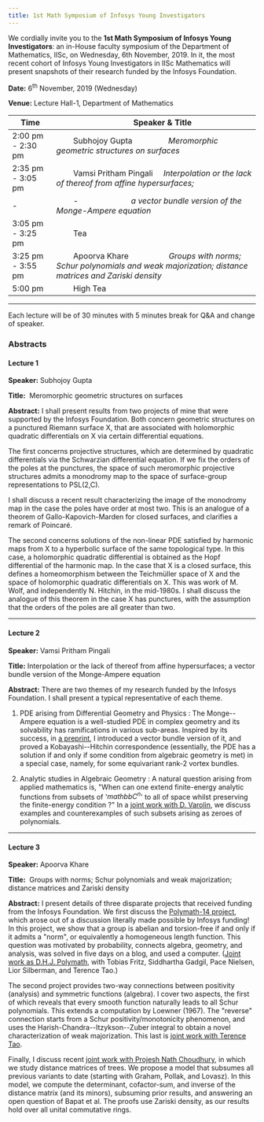 ```yaml
---
title: 1st Math Symposium of Infosys Young Investigators
---
```

We cordially invite you to the __1st Math Symposium of Infosys
Young Investigators__: an in-House faculty symposium of the
Department of Mathematics, IISc, on Wednesday, 6th November, 2019.
In it, the most recent cohort of Infosys Young Investigators
in IISc Mathematics will present snapshots of their research 
funded by the Infosys Foundation.

__Date:__     6<sup>th</sup> November, 2019 (Wednesday)

__Venue:__  Lecture Hall-1, Department of Mathematics




Time               |  &nbsp; &nbsp; &nbsp; &nbsp;   Speaker & Title
--- | ---
2:00 pm - 2:30 pm  |   &nbsp; &nbsp; &nbsp; &nbsp;  Subhojoy Gupta &nbsp; &nbsp; &nbsp; &nbsp; &nbsp; &nbsp; &nbsp; &nbsp;  _Meromorphic geometric structures on surfaces_
2:35 pm - 3:05 pm  |   &nbsp; &nbsp; &nbsp; &nbsp;  Vamsi Pritham Pingali   &nbsp; &nbsp; _Interpolation or the lack of thereof from affine hypersurfaces;_
        -          |   &nbsp; &nbsp; &nbsp; &nbsp;  - &nbsp; &nbsp; &nbsp; &nbsp; &nbsp; &nbsp; &nbsp; &nbsp; &nbsp; &nbsp; &nbsp; &nbsp; _a vector bundle version of the Monge-Ampere equation_
3:05 pm - 3:25 pm  |   &nbsp; &nbsp; &nbsp; &nbsp;  Tea
3:25 pm - 3:55 pm  |   &nbsp; &nbsp; &nbsp; &nbsp;  Apoorva Khare  &nbsp; &nbsp; &nbsp; &nbsp; &nbsp; &nbsp; &nbsp; &nbsp; &nbsp; _Groups with norms; Schur polynomials and weak majorization; distance matrices and Zariski density_
5:00 pm            |   &nbsp; &nbsp; &nbsp; &nbsp;  High Tea


---

Each lecture will be of 30 minutes with 5 minutes break for Q&A and change of speaker.

### Abstracts

#### Lecture 1 ​

__Speaker:__ Subhojoy Gupta

__Title:__ ​ Meromorphic geometric structures on surfaces

__Abstract:__ I shall present results from two projects of mine that were supported by the Infosys Foundation. Both concern geometric structures on a punctured Riemann surface X, that are associated with holomorphic quadratic differentials on X via certain differential equations. 

The first concerns projective structures, which are determined by quadratic differentials via the Schwarzian differential equation. If we fix the orders of the poles at the punctures, the space of such meromorphic projective structures admits a monodromy map to the space of surface-group representations to PSL(2,C).

I shall discuss a recent result characterizing the image of the monodromy map in the case the poles have order at most two. This is an analogue of a theorem of Gallo-Kapovich-Marden for closed surfaces, and clarifies a remark of Poincaré.

The second concerns solutions of the non-linear PDE satisfied by harmonic maps from X to a hyperbolic surface of the same topological type. In this case, a holomorphic quadratic differential is obtained as the Hopf differential of the harmonic map. In the case that X is a closed surface, this defines a homeomorphism between the Teichmüller space of X and the space of holomorphic quadratic differentials on X.  This was work of M. Wolf, and independently N. Hitchin, in the mid-1980s. I shall discuss the analogue of this theorem in the case X has punctures, with the assumption that the orders of the poles are all greater than two.

---

#### Lecture 2​

__Speaker:__ Vamsi Pritham Pingali

__Title:__ Interpolation or the lack of thereof from affine hypersurfaces; a vector bundle version of the Monge-Ampere equation

__Abstract:__ There are two themes of my research funded by the Infosys Foundation. I shall present a typical representative of each theme.

1) PDE arising from Differential Geometry and Physics : The Monge--Ampere equation is a well-studied PDE in complex geometry and its solvability has ramifications in various sub-areas. Inspired by its success, in [a preprint](https://arxiv.org/abs/1804.03934), I introduced a vector bundle version of it, and proved a Kobayashi--Hitchin correspondence (essentially, the PDE has a solution if and only if some condition from algebraic geometry is met) in a special case, namely, for some equivariant rank-2 vortex bundles.

2) Analytic studies in Algebraic Geometry : A natural question arising from applied mathematics is, "When can one extend finite-energy analytic functions from subsets of '$mathbb{C}^n$' to all of space whilst preserving the finite-energy condition ?" In a [joint work with D. Varolin](https://arxiv.org/abs/1810.00895), we discuss examples and counterexamples of such subsets arising as zeroes of polynomials.  

---

#### Lecture 3​

__Speaker:__ Apoorva Khare

__Title:__ ​ Groups with norms; Schur polynomials and weak majorization; distance matrices and Zariski density

__Abstract:__ I present details of three disparate projects that received
funding from the Infosys Foundation. We first discuss the
[Polymath-14 project](http://michaelnielsen.org/polymath1/index.php?title=Linear_norm),
which arose out of a discussion literally made possible by Infosys funding!
In this project, we show that a group is abelian and torsion-free if and
only if it admits a "norm", or equivalently a homogeneous length function.
This question was motivated by probability, connects algebra, geometry,
and analysis, was solved in five days on a blog, and used a computer.
([Joint work as D.H.J. Polymath](http://dx.doi.org/10.2140/ant.2018.12.1773),
with Tobias Fritz, Siddhartha Gadgil, Pace Nielsen, Lior Silberman, and Terence Tao.)

The second project provides two-way connections between positivity (analysis)
and symmetric functions (algebra). I cover two aspects, the first of which
reveals that every smooth function naturally leads to all Schur polynomials.
This extends a computation by Loewner (1967). The "reverse" connection starts
from a Schur positivity/monotonicity phenomenon, and uses the
Harish-Chandra--Itzykson--Zuber integral to obtain a novel characterization
of weak majorization. This last is
[joint work with Terence Tao](http://arxiv.org/abs/1708.05197).

Finally, I discuss recent
[joint work with Projesh Nath Choudhury](http://arxiv.org/abs/1903.11566),
in which we study distance matrices of trees. We propose a model that subsumes
all previous variants to date (starting with Graham, Pollak, and Lovasz). In
this model, we compute the determinant, cofactor-sum, and inverse of the
distance matrix (and its minors), subsuming prior results, and answering an
open question of Bapat et al. The proofs use Zariski density, as our results
hold over all unital commutative rings.


